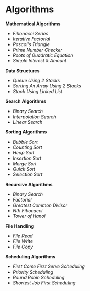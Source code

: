 # Algorithms

**Mathematical Algorithms**

- *Fibonacci Series*
- *Iterative Factorial*
- *Pascal's Triangle*
- *Prime Number Checker*
- *Roots of Quadratic Equation*
- *Simple Interest & Amount*

**Data Structures**

- *Queue Using 2 Stacks*
- *Sorting An Array Using 2 Stacks*
- *Stack Using Linked List*

**Search Algorithms**

- *Binary Search*
- *Interpolation Search*
- *Linear Search*

**Sorting Algorithms**

- *Bubble Sort*
- *Counting Sort*
- *Heap Sort*
- *Insertion Sort*
- *Merge Sort*
- *Quick Sort*
- *Selection Sort*

**Recursive Algorithms**

- *Binary Search*
- *Factorial*
- *Greatest Common Divisor*
- *Nth Fibonacci*
- *Tower of Hanoi*

**File Handling**

- *File Read*
- *File Write*
- *File Copy*

**Scheduling Algorithms**

- *First Come First Serve Scheduling*
- *Priority Scheduling*
- *Round Robin Scheduling*
- *Shortest Job First Scheduling*
